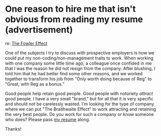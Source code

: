 One reason to hire me that isn't obvious from reading my resume (advertisement)
===

re: [The Fowler Effect](http://blog.jayfields.com/2009/01/fowler-effect.html "")

One of the subjects I try to discuss with prospective employers is how we could put my non-coding/non-management traits to work. When working with one company some little time ago, a colleague once confided in me that I was the reason he did not resign from the company. After blushing, I told him that he had better find some other reasons, and we worked together to transform his job from "Only worth doing because of Reg" to "Great, with Reg as a bonus."

Good people help retain good people. Good people with notoriety *attract* good people. I have a very small "brand," but for all that it is very specific and should not be carelessly wasted. I'm looking for the type of company where we can put "The Braithwaite Effect" to work attracting and retaining the very best people. Do you work for such a company or know someone who does? Please pass [my resume](http://reginald.braythwayt.com/RegBraithwaiteGH0109_en_US.pdf "Reg Braithwaite") along.

Thanks!
